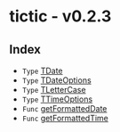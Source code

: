 # tictic - v0.2.3

## Index

- `Type` [TDate](type-alias.TDate.md)
- `Type` [TDateOptions](type-alias.TDateOptions.md)
- `Type` [TLetterCase](type-alias.TLetterCase.md)
- `Type` [TTimeOptions](type-alias.TTimeOptions.md)
- `Func` [getFormattedDate](function.getFormattedDate.md)
- `Func` [getFormattedTime](function.getFormattedTime.md)
